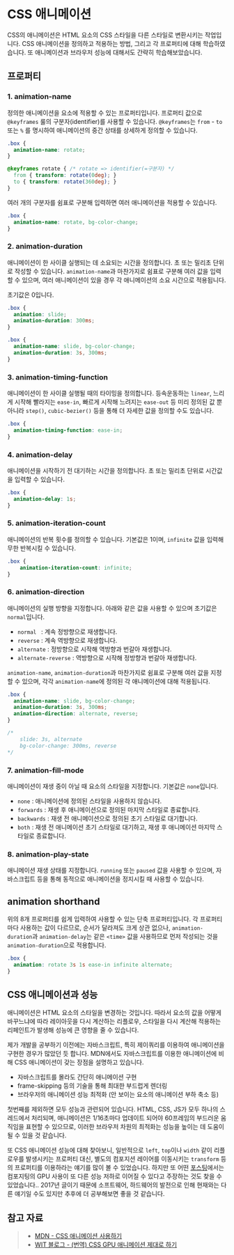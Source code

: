# CSS 애니메이션

CSS의 애니메이션은 HTML 요소의 CSS 스타일을 다른 스타일로 변환시키는 작업입니다. CSS 애니메이션을 정의하고 적용하는 방법, 그리고 각 프로퍼티에 대해 학습하였습니다. 또 애니메이션과 브라우저 성능에 대해서도 간략히 학습해보았습니다.

## 프로퍼티

### 1. animation-name

정의한 애니메이션을 요소에 적용할 수 있는 프로퍼티입니다. 프로퍼티 값으로  `@keyframes` 룰의 구분자(identifier)를 사용할 수 있습니다. `@keyframes`는 `from` - `to` 또는 `%` 를 명시하여 애니메이션의 중간 상태를 상세하게 정의할 수 있습니다.

``` css
.box {
  animation-name: rotate;
}

@keyframes rotate { /* rotate => identifier(=구분자) */
  from { transform: rotate(0deg); }
  to { transform: rotate(360deg); }
}
```

여러 개의 구분자를 쉼표로 구분해 입력하면 여러 애니메이션을 적용할 수 있습니다.

``` css
.box {
  animation-name: rotate, bg-color-change;
}
```

### 2. animation-duration

애니메이션이 한 사이클 실행되는 데 소요되는 시간을 정의합니다. 초 또는 밀리초 단위로 작성할 수 있습니다. `animation-name`과 마찬가지로 쉼표로 구분해 여러 값을 입력할 수 있으며, 여러 애니메이션이 있을 경우 각 애니메이션의 소요 시간으로 적용됩니다.

초기값은 0입니다.

``` css
.box {
  animation: slide;
  animation-duration: 300ms;
}

.box {
  animation-name: slide, bg-color-change;
  animation-duration: 3s, 300ms;
}
```

### 3. animation-timing-function

애니메이션이 한 사이클 실행될 때의 타이밍을 정의합니다. 등속운동하는 `linear`, 느리게 시작해 빨라지는 `ease-in`, 빠르게 시작해 느려지는 `ease-out` 등 미리 정의된 값 뿐 아니라 `step()`, `cubic-bezier()` 등을 통해 더 자세한 값을 정의할 수도 있습니다.

``` css
.box {
  animation-timing-function: ease-in;
}
```



### 4. animation-delay

애니메이션을 시작하기 전 대기하는 시간을 정의합니다. 초 또는 밀리초 단위로 시간값을 입력할 수 있습니다.

``` css
.box {
  animation-delay: 1s;
}
```



### 5. animation-iteration-count

애니메이션의 반복 횟수를 정의할 수 있습니다. 기본값은 1이며, `infinite` 값을 입력해 무한 반복시킬 수 있습니다.

``` css
.box {
	animation-iteration-count: infinite;
}
```



### 6. animation-direction

애니메이션의 실행 방향을 지정합니다. 아래와 같은 값을 사용할 수 있으며 초기값은 `normal`입니다.

- `normal ` : 계속 정방향으로 재생합니다.
- `reverse` : 계속 역방향으로 재생합니다.
- `alternate` : 정방향으로 시작해 역방향과 번갈아 재생합니다.
- `alternate-reverse` : 역방향으로 시작해 정방향과 번갈아 재생합니다.

`animation-name`, `animation-duration`과 마찬가지로 쉼표로 구분해 여러 값을 지정할 수 있으며, 각각 `animation-name`에 정의된 각 애니메이션에 대해 적용됩니다. 

``` css
.box {
  animation-name: slide, bg-color-change;
  animation-duration: 3s, 300ms;
  animation-direction: alternate, reverse;
}

/*
	slide: 3s, alternate
	bg-color-change: 300ms, reverse
*/
```



### 7. animation-fill-mode

애니메이션이 재생 중이 아닐 때 요소의 스타일을 지정합니다. 기본값은 `none`입니다.

- `none` : 애니메이션에 정의된 스타일을 사용하지 않습니다.
- `forwards` : 재생 후 애니메이션으로 정의된 마지막 스타일로 종료합니다.
- `backwards` : 재생 전 애니메이션으로 정의된 초기 스타일로 대기합니다.
- `both` : 재생 전 애니메이션 초기 스타일로 대기하고, 재생 후 애니메이션 마지막 스타일로 종료합니다.

### 8. animation-play-state

애니메이션 재생 상태를 지정합니다. `running` 또는 `paused` 값을 사용할 수 있으며, 자바스크립트 등을 통해 동적으로 애니메이션을 정지시킬 때 사용할 수 있습니다. 

## animation shorthand

위의 8개 프로퍼티를 쉽게 입력하여 사용할 수 있는 단축 프로퍼티입니다. 각 프로퍼티마다 사용하는 값이 다르므로, 순서가 달라져도 크게 상관 없으나, `animation-duration`과 `animation-delay`는 같은 `<time>` 값을 사용하므로 먼저 작성되는 것을 `animation-duration`으로 적용합니다.

``` css
.box {
  animation: rotate 3s 1s ease-in infinite alternate;
}
```



## CSS 애니메이션과 성능

애니메이션은 HTML 요소의 스타일을 변경하는 것입니다. 따라서 요소의 값을 어떻게 바꾸느냐에 따라 레이아웃을 다시 계산하는 리플로우, 스타일을 다시 계산해 적용하는 리페인트가 발생해 성능에 큰 영향을 줄 수 있습니다.

제가 개발을 공부하기 이전에는 자바스크립트, 특히 제이쿼리를 이용하여 애니메이션을 구현한 경우가 많았던 듯 합니다. MDN에서도 자바스크립트를 이용한 애니메이션에 비해 CSS 애니메이션이 갖는 장점을 설명하고 있습니다.

- 자바스크립트를 몰라도 간단히 애니메이션 구현
- frame-skipping 등의 기술을 통해 최대한 부드럽게 렌더링
- 브라우저의 애니메이션 성능 최적화 (안 보이는 요소의 애니메이션 부하 축소 등)

첫번째를 제외하면 모두 성능과 관련되어 있습니다. HTML, CSS, JS가 모두 하나의 스레드에서 처리되며, 애니메이션은 1/16초마다 업데이트 되어야 60프레임의 부드러운 움직임을 표현할 수 있으므로, 이러한 브라우저 차원의 최적화는 성능을 높이는 데 도움이 될 수 있을 것 같습니다.

또 CSS 애니메이션 성능에 대해 찾아보니, 일반적으로 `left`, `top`이나 `width` 같이 리플로우를 발생시키는 프로퍼티 대신, 별도의 컴포지션 레이어를 이동시키는 `transform` 등의 프로퍼티를 이용하라는 얘기를 많이 볼 수 있었습니다. 하지만 또 어떤 [포스팅](https://wit.nts-corp.com/2017/08/31/4861)에서는 컴포지팅의 GPU 사용이 또 다른 성능 저하로 이어질 수 있다고 주장하는 것도 찾을 수 있었습니다.. 2017년 글이기 때문에 소프트웨어, 하드웨어의 발전으로 인해 현재와는 다른 얘기일 수도 있지만 추후에 더 공부해보면 좋을 것 같습니다.

## 참고 자료

>- [MDN - CSS 애니메이션 사용하기](https://developer.mozilla.org/ko/docs/Web/CSS/CSS_Animations/Using_CSS_animations)
>- [WIT 블로그 - (번역) CSS GPU 애니메이션 제대로 하기](https://wit.nts-corp.com/2017/08/31/4861)